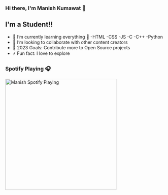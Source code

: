 ### Hi there, I'm Manish Kumawat  👋

## I'm a Student!!

- 🌱 I’m currently learning everything 🤣
    -HTML
    -CSS
    -JS
    -C
    -C++
    -Python
- 👯 I’m looking to collaborate with other content creators
- 🥅 2023 Goals: Contribute more to Open Source projects
- ⚡ Fun fact: I love to explore

### Spotify Playing 🎧

[<img src="https://now-playing-codestackr.vercel.app/api/spotify-playing" alt="Manish Spotify Playing" width="350" />](https://open.spotify.com/user/31nqfy2zamvjybjxodo632cadgsi)
